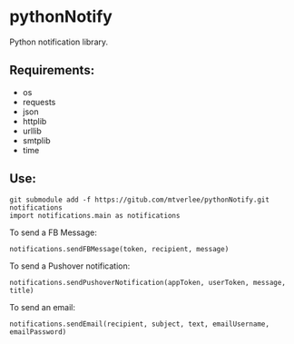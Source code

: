 # pythonNotify
Python notification library.

## Requirements:
- os
- requests
- json
- httplib
- urllib
- smtplib
- time

## Use:
```
git submodule add -f https://gitub.com/mtverlee/pythonNotify.git notifications
import notifications.main as notifications
```
To send a FB Message:
```
notifications.sendFBMessage(token, recipient, message)
```
To send a Pushover notification:
```
notifications.sendPushoverNotification(appToken, userToken, message, title)
```
To send an email:
```
notifications.sendEmail(recipient, subject, text, emailUsername, emailPassword)
```
